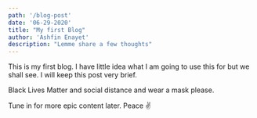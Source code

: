 ```yaml
---
path: '/blog-post'
date: '06-29-2020'
title: "My first Blog"
author: 'Ashfin Enayet'
description: "Lemme share a few thoughts"
---
```

This is my first blog. I have little idea what I am going to use this for but we shall see. I will keep this post very brief. 

Black Lives Matter and social distance and wear a mask please. 


Tune in for more epic content later. Peace ✌️